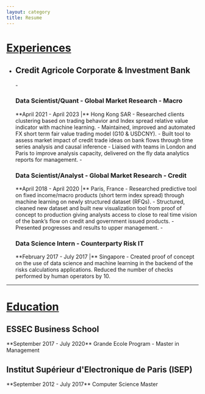 ```yaml
---
layout: category
title: Resume
---
```


<h1><ins>Experiences</ins></h1>

- <h2>Credit Agricole Corporate & Investment Bank</h2>
	- <h3>Data Scientist/Quant - Global Market Research - Macro</h3>
	**April 2021 - April 2023 |**  Hong Kong SAR 
		- Researched clients clustering based on trading behavior and Index spread relative value indicator with machine learning.
		- Maintained, improved and automated FX short term fair value trading model (G10 & USDCNY).
		- Built tool to assess market impact of credit trade ideas on bank flows through time series analysis and causal inference
		- Liaised with teams in London and Paris to improve analysis capacity, delivered on the fly data analytics reports for management.
	- <h3>Data Scientist/Analyst - Global Market Research - Credit</h3>
	**April 2018 - April 2020 |**  Paris, France
		- Researched predictive tool on fixed income/macro products (short term index spread) through machine learning on newly structured dataset (RFQs).
		- Structured, cleaned new dataset and built new visualization tool from proof of concept to production giving analysts access to close to real time vision of the bank’s flow on credit and government issued products.
		- Presented progresses and results to upper management.
	- <h3>Data Science Intern - Counterparty Risk IT</h3>
	**February 2017 - July 2017 |** Singapore
		- Created proof of concept on the use of data science and machine learning in the backend of the risks calculations applications. Reduced the number of checks performed by human operators by 10.
		
------------------------
<h1><ins>Education</ins></h1>


<h2>ESSEC Business School</h2>
**September 2017 - July 2020**  
Grande Ecole Program - Master in Management
<h2>Institut Supérieur d'Electronique de Paris (ISEP)</h2>
**September 2012 - July 2017**  
Computer Science Master
